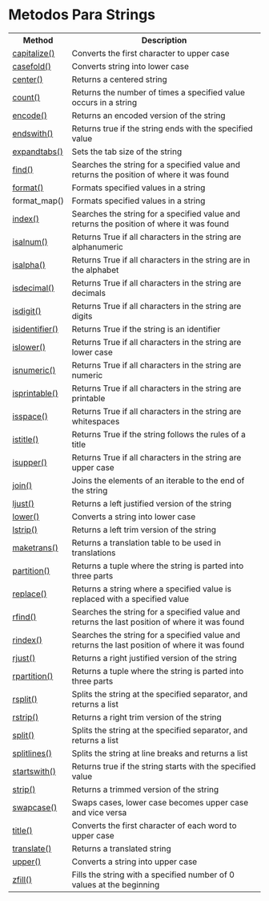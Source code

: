 # Metodos Para Strings

<table class="ws-table-all notranslate">
<tbody><tr>
<th>Method</th>
<th>Description</th>
</tr>
  <tr>
    <td><a href="ref_string_capitalize.asp">capitalize()</a></td><td>Converts the first 
    character to upper case</td>
  </tr>
  <tr>
    <td><a href="ref_string_casefold.asp">casefold()</a></td><td>Converts string into 
    lower case</td>
  </tr>
  <tr>
    <td><a href="ref_string_center.asp">center()</a></td><td>Returns a centered 
    string</td>
  </tr>
  <tr>
    <td><a href="ref_string_count.asp">count()</a></td><td>Returns the number of 
    times a specified value occurs in a string</td>
  </tr>
  <tr>
    <td><a href="ref_string_encode.asp">encode()</a></td><td>Returns an encoded 
    version of the string</td>
  </tr>
  <tr>
    <td><a href="ref_string_endswith.asp">endswith()</a></td><td>Returns true if the 
    string ends with the specified value</td>
  </tr>
  <tr>
    <td><a href="ref_string_expandtabs.asp">expandtabs()</a></td><td>Sets the 
    tab size of the string</td>
  </tr>
  <tr>
    <td><a href="ref_string_find.asp">find()</a></td><td>Searches the string for a 
    specified value and returns the position of where it was found</td>
  </tr>
  <tr>
    <td><a href="ref_string_format.asp">format()</a></td><td>Formats specified 
    values in a string</td>
  </tr>
  <tr>
    <td>format_map()</td><td>Formats specified 
    values in a string</td>
  </tr>
  <tr>
    <td><a href="ref_string_index.asp">index()</a></td><td>Searches the string 
    for a specified value and returns the position of where it was found</td>
  </tr>
  <tr>
    <td><a href="ref_string_isalnum.asp">isalnum()</a></td><td>Returns True if all 
    characters in the string are alphanumeric</td>
  </tr>
  <tr>
    <td><a href="ref_string_isalpha.asp">isalpha()</a></td><td>Returns True if all 
    characters in the string are in the alphabet</td>
  </tr>
  <tr>
    <td><a href="ref_string_isdecimal.asp">isdecimal()</a></td><td>Returns True if all 
    characters in the string are decimals</td>
  </tr>
  <tr>
    <td><a href="ref_string_isdigit.asp">isdigit()</a></td><td>Returns True if all 
    characters in the string are digits</td>
  </tr>
  <tr>
    <td><a href="ref_string_isidentifier.asp">isidentifier()</a></td><td>Returns True if 
    the string is an identifier</td>
  </tr>
  <tr>
    <td><a href="ref_string_islower.asp">islower()</a></td><td>Returns True if all 
    characters in the string are lower case</td>
  </tr>
  <tr>
    <td><a href="ref_string_isnumeric.asp">isnumeric()</a></td><td>Returns True if 
    all characters in the string are numeric</td>
  </tr>
  <tr>
    <td><a href="ref_string_isprintable.asp">isprintable()</a></td><td>Returns True if 
    all characters in the string are printable</td>
  </tr>
  <tr>
    <td><a href="ref_string_isspace.asp">isspace()</a></td><td>Returns True if all 
    characters in the string are whitespaces</td>
  </tr>
  <tr>
    <td><a href="ref_string_istitle.asp">istitle()</a></td>
    <td>Returns True if the string follows the rules of a 
    title</td>
  </tr>
  <tr>
    <td><a href="ref_string_isupper.asp">isupper()</a></td><td>Returns True if all 
    characters in the string are upper case</td>
  </tr>
  <tr>
    <td><a href="ref_string_join.asp">join()</a></td><td>Joins the elements of 
    an iterable to the end of the string</td>
  </tr>
  <tr>
    <td><a href="ref_string_ljust.asp">ljust()</a></td><td>Returns a left justified 
    version of the string</td>
  </tr>
  <tr>
    <td><a href="ref_string_lower.asp">lower()</a></td><td>Converts a string into 
    lower case</td>
  </tr>
  <tr>
    <td><a href="ref_string_lstrip.asp">lstrip()</a></td><td>Returns a left trim 
    version of the string</td>
  </tr>
  <tr>
    <td><a href="ref_string_maketrans.asp">maketrans()</a></td><td>Returns a 
    translation table to be used in translations</td>
  </tr>
  <tr>
    <td><a href="ref_string_partition.asp">partition()</a></td><td>Returns a tuple 
    where the string is parted into three parts</td>
  </tr>
  <tr>
    <td><a href="ref_string_replace.asp">replace()</a></td><td>Returns a string 
    where a specified value is replaced with a specified value</td>
  </tr>
  <tr>
    <td><a href="ref_string_rfind.asp">rfind()</a></td><td>Searches the string for 
    a specified value and returns the last position of where it was found</td>
  </tr>
  <tr>
    <td><a href="ref_string_rindex.asp">rindex()</a></td><td>Searches the string for 
    a specified value and returns the last position of where it was found</td>
  </tr>
  <tr>
    <td><a href="ref_string_rjust.asp">rjust()</a></td><td>Returns a right justified 
    version of the string</td>
  </tr>
  <tr>
    <td><a href="ref_string_rpartition.asp">rpartition()</a></td><td>Returns a tuple 
    where the string is parted into three parts</td>
  </tr>
  <tr>
    <td><a href="ref_string_rsplit.asp">rsplit()</a></td><td>Splits the string at 
    the specified separator, and returns a list</td>
  </tr>
  <tr>
    <td><a href="ref_string_rstrip.asp">rstrip()</a></td><td>Returns a right trim 
    version of the string</td>
  </tr>
  <tr>
    <td><a href="ref_string_split.asp">split()</a></td><td>Splits the string at 
    the specified separator, and returns a list</td>
  </tr>
  <tr>
    <td><a href="ref_string_splitlines.asp">splitlines()</a></td><td>Splits the string 
    at line breaks and returns a list</td>
  </tr>
  <tr>
    <td><a href="ref_string_startswith.asp">startswith()</a></td><td>Returns true if 
    the string starts with the specified value</td>
  </tr>
  <tr>
    <td><a href="ref_string_strip.asp">strip()</a></td><td>Returns a trimmed version of the string</td>
  </tr>
  <tr>
    <td><a href="ref_string_swapcase.asp">swapcase()</a></td><td>Swaps cases, lower 
    case becomes upper case and vice versa</td>
  </tr>
  <tr>
    <td><a href="ref_string_title.asp">title()</a></td><td>Converts the first 
    character of each word to upper case</td>
  </tr>
  <tr>
    <td><a href="ref_string_translate.asp">translate()</a></td><td>Returns a 
    translated string</td>
  </tr>
  <tr>
    <td><a href="ref_string_upper.asp">upper()</a></td><td>Converts a string 
    into upper case</td>
  </tr>
<tr><td><a href="ref_string_zfill.asp">zfill()</a></td><td>Fills the string with 
  a specified number of 0 values at the beginning</td></tr>
</tbody></table>

